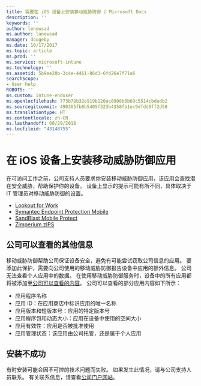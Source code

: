 ```yaml
---
title: 需要在 iOS 设备上安装移动威胁防御 | Microsoft Docs
description: ''
keywords: ''
author: lenewsad
ms.author: lanewsad
manager: dougeby
ms.date: 10/17/2017
ms.topic: article
ms.prod: ''
ms.service: microsoft-intune
ms.technology: ''
ms.assetid: 5b9ee20b-3c4e-4461-86d3-6fd26e7f71a6
searchScope:
- User help
ROBOTS: ''
ms.custom: intune-enduser
ms.openlocfilehash: 773b78b32e919b120ac8908b0b69c5514cbdadb2
ms.sourcegitcommit: 490365fb8b5405f323b4358fb1ec9dfdd9ff2d58
ms.translationtype: HT
ms.contentlocale: zh-CN
ms.lasthandoff: 08/29/2018
ms.locfileid: "43148755"
---
```

# <a name="install-mobile-threat-defense-on-your-ios-device"></a>在 iOS 设备上安装移动威胁防御应用


在可访问工作之前，公司支持人员要求你安装移动威胁防御应用，该应用会查找潜在安全威胁，帮助保护你的设备。 设备上显示的提示可能有所不同，具体取决于 IT 管理员对移动威胁防御的设置。


* [Lookout for Work](you-are-prompted-to-install-lookout-for-work-ios.md)
* [Symantec Endpoint Protection Mobile](you-are-prompted-to-install-skycure-ios.md)
* [SandBlast Mobile Protect](you-are-prompted-to-install-sandblast-ios.md)
* [Zimperium zIPS](you-are-prompted-to-install-zips-ios.md)

## <a name="additional-information-your-company-can-see"></a>公司可以查看的其他信息

移动威胁防御帮助公司保证设备安全，避免有可能尝试窃取公司信息的应用。 要添加此保护，需要向公司使用的移动威胁防御报告设备中应用的额外信息。 公司无法查看个人应用中的数据。 在使用移动威胁防御服务时，设备中的所有应用都将被添加至[公司可以查看的内容](what-info-can-your-company-see-when-you-enroll-your-device-in-intune.md)。 公司可以查看的部分应用内容如下所示：

*   应用程序名称
* 应用 ID：在应用商店中标识应用的唯一名称
*   应用版本和短版本号：应用的特定版本号
* 应用程序包和动态大小：应用在设备中使用的空间大小
* 应用有效性：应用是否被批准使用
*   应用管理状态：该应用由公司托管，还是属于个人应用

## <a name="if-the-installation-doesnt-work"></a>安装不成功

有时安装可能会因不可控的技术问题而失败。 如果发生此情况，请与公司支持人员联系。 有关联系信息，请查看[公司门户网站](https://go.microsoft.com/fwlink/?linkid=2010980)。
